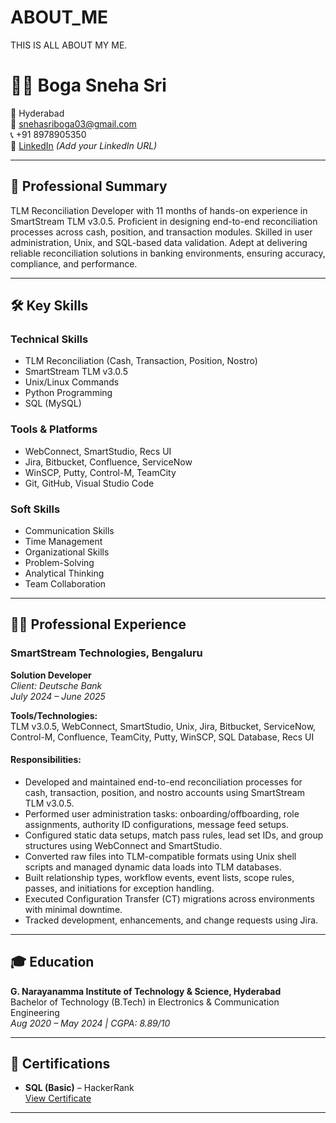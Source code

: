 # ABOUT_ME
THIS IS ALL ABOUT MY ME.
# 👩‍💻 Boga Sneha Sri

📍 Hyderabad  
📧 snehasriboga03@gmail.com  
📞 +91 8978905350  
🔗 [LinkedIn](https://www.linkedin.com) *(Add your LinkedIn URL)*

---

## 💼 Professional Summary

TLM Reconciliation Developer with 11 months of hands-on experience in SmartStream TLM v3.0.5. Proficient in designing end-to-end reconciliation processes across cash, position, and transaction modules. Skilled in user administration, Unix, and SQL-based data validation. Adept at delivering reliable reconciliation solutions in banking environments, ensuring accuracy, compliance, and performance.

---

## 🛠️ Key Skills

### Technical Skills
- TLM Reconciliation (Cash, Transaction, Position, Nostro)
- SmartStream TLM v3.0.5
- Unix/Linux Commands
- Python Programming
- SQL (MySQL)

### Tools & Platforms
- WebConnect, SmartStudio, Recs UI
- Jira, Bitbucket, Confluence, ServiceNow
- WinSCP, Putty, Control-M, TeamCity
- Git, GitHub, Visual Studio Code

### Soft Skills
- Communication Skills
- Time Management
- Organizational Skills
- Problem-Solving
- Analytical Thinking
- Team Collaboration

---

## 👩‍💻 Professional Experience

### **SmartStream Technologies, Bengaluru**  
**Solution Developer**  
*Client: Deutsche Bank*  
*July 2024 – June 2025*

**Tools/Technologies:**  
TLM v3.0.5, WebConnect, SmartStudio, Unix, Jira, Bitbucket, ServiceNow, Control-M, Confluence, TeamCity, Putty, WinSCP, SQL Database, Recs UI

#### Responsibilities:
- Developed and maintained end-to-end reconciliation processes for cash, transaction, position, and nostro accounts using SmartStream TLM v3.0.5.
- Performed user administration tasks: onboarding/offboarding, role assignments, authority ID configurations, message feed setups.
- Configured static data setups, match pass rules, lead set IDs, and group structures using WebConnect and SmartStudio.
- Converted raw files into TLM-compatible formats using Unix shell scripts and managed dynamic data loads into TLM databases.
- Built relationship types, workflow events, event lists, scope rules, passes, and initiations for exception handling.
- Executed Configuration Transfer (CT) migrations across environments with minimal downtime.
- Tracked development, enhancements, and change requests using Jira.

---

## 🎓 Education

**G. Narayanamma Institute of Technology & Science, Hyderabad**  
Bachelor of Technology (B.Tech) in Electronics & Communication Engineering  
*Aug 2020 – May 2024 | CGPA: 8.89/10*

---

## 📜 Certifications

- **SQL (Basic)** – HackerRank  
  [View Certificate](https://www.hackerrank.com/certificates/your_certificate_id)

---


